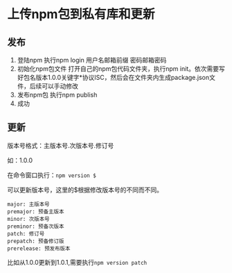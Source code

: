 # 上传npm包到私有库和更新

## 发布
1. 登陆npm 执行npm login 用户名邮箱前缀 密码邮箱密码
2. 初始化npm包文件 打开自己的npm包代码文件夹，执行npm init。依次需要写好包名版本1.0.0关键字*协议ISC，然后会在文件夹内生成package.json文件，后续可以手动修改
3. 发布npm包 执行npm publish
4. 成功


## 更新

版本号格式：主版本号.次版本号.修订号

如：1.0.0

在命令窗口执行：``npm version $``

可以更新版本号，这里的$根据修改版本号的不同而不同。

```
major: 主版本号
premajor: 预备主版本
minor: 次版本号
preminor: 预备次版本
patch: 修订号
prepatch: 预备修订版
prerelease: 预发布版本
```

比如从1.0.0更新到1.0.1,需要执行``npm version patch``